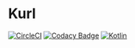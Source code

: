 # Kurl
[![CircleCI](https://circleci.com/gh/AndreaCioccarelli/Kurl.svg?style=svg)](https://app.circleci.com/github/AndreaCioccarelli/Kurl/pipelines)
[![Codacy Badge](https://api.codacy.com/project/badge/Grade/2d207f5ac27b4aed8276803b18c29115)](https://www.codacy.com/manual/cioccarellia/Kurl?utm_source=github.com&amp;utm_medium=referral&amp;utm_content=AndreaCioccarelli/Kurl&amp;utm_campaign=Badge_Grade)
[![Kotlin](https://img.shields.io/badge/Kotlin-1.3.61-orange.svg?style=flat-square)](http://kotlinlang.org)
